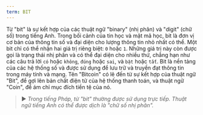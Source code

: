 ```yaml
---
term: BIT
---
```


Từ "bit" là sự kết hợp của các thuật ngữ "binary" (nhị phân) và "digit" (chữ số) trong tiếng Anh. Trong bối cảnh của tin học và mật mã học, bit là đơn vị cơ bản của thông tin số và đại diện cho lượng thông tin nhỏ nhất có thể. Một bit chỉ có thể nhận hai giá trị riêng biệt: `0` hoặc `1`. Những giá trị này còn được gọi là trạng thái nhị phân và có thể đại diện cho nhiều thứ, chẳng hạn như các câu trả lời `có` hoặc `không`, `đúng` hoặc `sai`, và `bật` hoặc `tắt`. Bit là nền tảng của các hệ thống số và được sử dụng để lưu trữ và truyền đạt thông tin trong máy tính và mạng. Tên "Bitcoin" có lẽ đến từ sự kết hợp của thuật ngữ "Bit", để gợi lên bản chất điện tử của hệ thống thanh toán, và thuật ngữ "Coin", để ám chỉ mục đích tiền tệ của nó.

> ► *Trong tiếng Pháp, từ "bit" thường được sử dụng trực tiếp. Thuật ngữ tiếng Anh có thể được dịch là "chữ số nhị phân".*